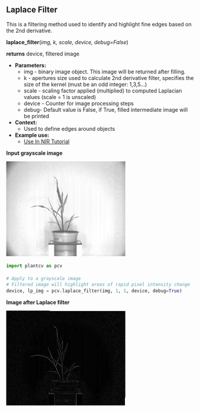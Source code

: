 ## Laplace Filter

This is a filtering method used to identify and highlight fine edges based on the 2nd derivative.

**laplace_filter**(*img, k, scale, device, debug=False*)

**returns** device, filtered image

- **Parameters:**
    - img - binary image object. This image will be returned after filling.
    - k - apertures size used to calculate 2nd derivative filter, specifies the size of the kernel (must be an odd integer: 1,3,5...)
    - scale - scaling factor applied (multiplied) to computed Laplacian values (scale = 1 is unscaled) 
    - device - Counter for image processing steps
    - debug- Default value is False, if True, filled intermediate image will be printed
- **Context:**
    - Used to define edges around objects
- **Example use:**
    - [Use In NIR Tutorial](nir_tutorial.md)

**Input grayscale image**

![Screenshot](img/documentation_images/laplace_filter/grayscale_image.jpg)

```python
import plantcv as pcv

# Apply to a grayscale image
# Filtered image will highlight areas of rapid pixel intensity change
device, lp_img = pcv.laplace_filter(img, 1, 1, device, debug=True)
```

**Image after Laplace filter**

![Screenshot](img/documentation_images/laplace_filter/lp_filtered.jpg)
